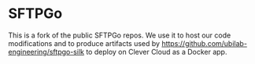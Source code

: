 # SFTPGo

This is a fork of the public SFTPGo repos.
We use it to host our code modifications and to produce artifacts used by https://github.com/ubilab-engineering/sftpgo-silk to deploy on Clever Cloud as a Docker app.

